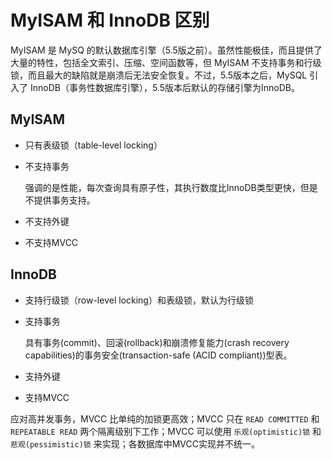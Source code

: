 # MyISAM 和 InnoDB 区别

MyISAM 是 MySQ 的默认数据库引擎（5.5版之前）。虽然性能极佳，而且提供了大量的特性，包括全文索引、压缩、空间函数等，但 MyISAM 不支持事务和行级锁，而且最大的缺陷就是崩溃后无法安全恢复。不过，5.5版本之后，MySQL 引入了 InnoDB（事务性数据库引擎），5.5版本后默认的存储引擎为InnoDB。

## MyISAM

* 只有表级锁（table-level locking）

* 不支持事务

  强调的是性能，每次查询具有原子性，其执行数度比InnoDB类型更快，但是不提供事务支持。

* 不支持外键

* 不支持MVCC

## InnoDB

* 支持行级锁（row-level locking）和表级锁，默认为行级锁

* 支持事务

  具有事务(commit)、回滚(rollback)和崩溃修复能力(crash recovery capabilities)的事务安全(transaction-safe (ACID compliant))型表。

* 支持外键

* 支持MVCC

应对高并发事务，MVCC 比单纯的加锁更高效；MVCC 只在 `READ COMMITTED` 和 `REPEATABLE READ` 两个隔离级别下工作；MVCC 可以使用 `乐观(optimistic)锁` 和 `悲观(pessimistic)锁` 来实现；各数据库中MVCC实现并不统一。
